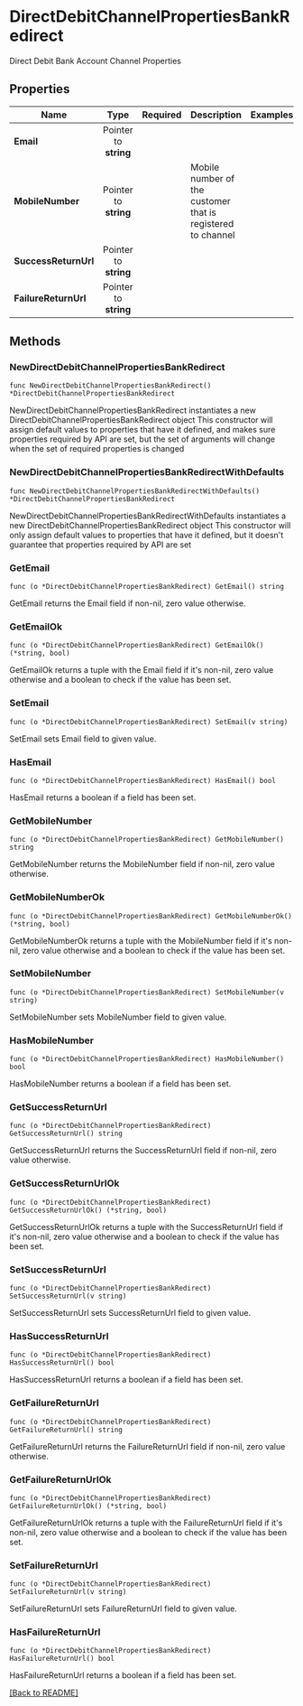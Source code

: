 # DirectDebitChannelPropertiesBankRedirect
Direct Debit Bank Account Channel Properties

## Properties
| Name | Type | Required | Description | Examples |
|------------|:-------------:|:-------------:|-------------|:-------------:|
| **Email** | Pointer to **string** |  |  |  |
| **MobileNumber** | Pointer to **string** |  | Mobile number of the customer that is registered to channel |  |
| **SuccessReturnUrl** | Pointer to **string** |  |  |  |
| **FailureReturnUrl** | Pointer to **string** |  |  |  |

## Methods

### NewDirectDebitChannelPropertiesBankRedirect

`func NewDirectDebitChannelPropertiesBankRedirect() *DirectDebitChannelPropertiesBankRedirect`

NewDirectDebitChannelPropertiesBankRedirect instantiates a new DirectDebitChannelPropertiesBankRedirect object
This constructor will assign default values to properties that have it defined,
and makes sure properties required by API are set, but the set of arguments
will change when the set of required properties is changed

### NewDirectDebitChannelPropertiesBankRedirectWithDefaults

`func NewDirectDebitChannelPropertiesBankRedirectWithDefaults() *DirectDebitChannelPropertiesBankRedirect`

NewDirectDebitChannelPropertiesBankRedirectWithDefaults instantiates a new DirectDebitChannelPropertiesBankRedirect object
This constructor will only assign default values to properties that have it defined,
but it doesn't guarantee that properties required by API are set

### GetEmail

`func (o *DirectDebitChannelPropertiesBankRedirect) GetEmail() string`

GetEmail returns the Email field if non-nil, zero value otherwise.

### GetEmailOk

`func (o *DirectDebitChannelPropertiesBankRedirect) GetEmailOk() (*string, bool)`

GetEmailOk returns a tuple with the Email field if it's non-nil, zero value otherwise
and a boolean to check if the value has been set.

### SetEmail

`func (o *DirectDebitChannelPropertiesBankRedirect) SetEmail(v string)`

SetEmail sets Email field to given value.

### HasEmail

`func (o *DirectDebitChannelPropertiesBankRedirect) HasEmail() bool`

HasEmail returns a boolean if a field has been set.

### GetMobileNumber

`func (o *DirectDebitChannelPropertiesBankRedirect) GetMobileNumber() string`

GetMobileNumber returns the MobileNumber field if non-nil, zero value otherwise.

### GetMobileNumberOk

`func (o *DirectDebitChannelPropertiesBankRedirect) GetMobileNumberOk() (*string, bool)`

GetMobileNumberOk returns a tuple with the MobileNumber field if it's non-nil, zero value otherwise
and a boolean to check if the value has been set.

### SetMobileNumber

`func (o *DirectDebitChannelPropertiesBankRedirect) SetMobileNumber(v string)`

SetMobileNumber sets MobileNumber field to given value.

### HasMobileNumber

`func (o *DirectDebitChannelPropertiesBankRedirect) HasMobileNumber() bool`

HasMobileNumber returns a boolean if a field has been set.

### GetSuccessReturnUrl

`func (o *DirectDebitChannelPropertiesBankRedirect) GetSuccessReturnUrl() string`

GetSuccessReturnUrl returns the SuccessReturnUrl field if non-nil, zero value otherwise.

### GetSuccessReturnUrlOk

`func (o *DirectDebitChannelPropertiesBankRedirect) GetSuccessReturnUrlOk() (*string, bool)`

GetSuccessReturnUrlOk returns a tuple with the SuccessReturnUrl field if it's non-nil, zero value otherwise
and a boolean to check if the value has been set.

### SetSuccessReturnUrl

`func (o *DirectDebitChannelPropertiesBankRedirect) SetSuccessReturnUrl(v string)`

SetSuccessReturnUrl sets SuccessReturnUrl field to given value.

### HasSuccessReturnUrl

`func (o *DirectDebitChannelPropertiesBankRedirect) HasSuccessReturnUrl() bool`

HasSuccessReturnUrl returns a boolean if a field has been set.

### GetFailureReturnUrl

`func (o *DirectDebitChannelPropertiesBankRedirect) GetFailureReturnUrl() string`

GetFailureReturnUrl returns the FailureReturnUrl field if non-nil, zero value otherwise.

### GetFailureReturnUrlOk

`func (o *DirectDebitChannelPropertiesBankRedirect) GetFailureReturnUrlOk() (*string, bool)`

GetFailureReturnUrlOk returns a tuple with the FailureReturnUrl field if it's non-nil, zero value otherwise
and a boolean to check if the value has been set.

### SetFailureReturnUrl

`func (o *DirectDebitChannelPropertiesBankRedirect) SetFailureReturnUrl(v string)`

SetFailureReturnUrl sets FailureReturnUrl field to given value.

### HasFailureReturnUrl

`func (o *DirectDebitChannelPropertiesBankRedirect) HasFailureReturnUrl() bool`

HasFailureReturnUrl returns a boolean if a field has been set.


[[Back to README]](../../README.md)


